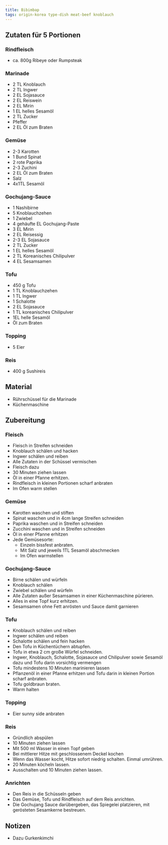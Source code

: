 ```yaml
---
title: Bibimbap
tags: origin-korea type-dish meat-beef knoblauch
---
```

## Zutaten für 5 Portionen
### Rindfleisch
* ca. 800g Ribeye oder Rumpsteak

### Marinade
* 2 TL Knoblauch
* 2 TL Ingwer
* 2 EL Sojasauce
* 2 EL Reiswein
* 2 EL Mirin
* 1 EL helles Sesamöl
* 2 TL Zucker
* Pfeffer
* 2 EL Öl zum Braten

### Gemüse
* 2-3 Karotten
* 1 Bund Spinat
* 2 rote Paprika
* 2-3 Zuchini
* 2 EL Öl zum Braten
* Salz
* 4x1TL Sesamöl

### Gochujang-Sauce
* 1 Nashibirne
* 5 Knoblauchzehen
* 1 Zwiebel
* 4 gehäufte EL Gochujang-Paste
* 3 EL Mirin
* 2 EL Reisessig
* 2-3 EL Sojasauce
* 2 TL Zucker
* 1 EL helles Sesamöl
* 2 TL Koreanisches Chilipulver
* 4 EL Sesamsamen

### Tofu
* 450 g Tofu
* 1 TL Knoblauchzehen
* 1 TL Ingwer
* 1 Schalotte
* 2 EL Sojasauce
* 1 TL koreanisches Chilipulver
* 1EL helle Sesamöl
* Öl zum Braten

### Topping
* 5 Eier

### Reis
* 400 g Sushireis

## Material
* Rührschüssel für die Marinade
* Küchenmaschine

## Zubereitung
### Fleisch
* Fleisch in Streifen schneiden
* Knoblauch schälen und hacken
* Ingwer schälen und reiben
* Alle Zutaten in der Schüssel vermischen
* Fleisch dazu
* 30 Minuten ziehen lassen
* Öl in einer Pfanne erhitzen. 
* Rindfleisch in kleinen Portionen scharf anbraten
* Im Ofen warm stellen

### Gemüse
* Karotten waschen und stiften
* Spinat waschen und in 4cm lange Streifen schneiden
* Paprika waschen und in Streifen schneiden
* Zucchini waschen und in Streifen schneiden
* Öl in einer Pfanne erhitzen
* Jede Gemüsesorte: 
  * Einzeln bissfest anbraten.
  * Mit Salz und jeweils 1TL Sesamöl abschmecken
  * Im Ofen warmstellen

### Gochujang-Sauce
* Birne schälen und würfeln
* Knoblauch schälen
* Zwiebel schälen und würfeln
* Alle Zutaten außer Sesamsamen in einer Küchenmaschine pürieren.
* Alles in eine Topf kurz erhitzen.
* Sesamsamen ohne Fett anrösten und Sauce damit garnieren

### Tofu
* Knoblauch schälen und reiben
* Ingwer schälen und reiben
* Schalotte schälen und fein hacken
* Den Tofu in Küchentüchern abtupfen. 
* Tofu in etwa 2 cm große Würfel schneiden.
* Ingwer, Knoblauch, Schalotte, Sojasauce und Chilipulver sowie Sesamöl dazu und Tofu darin vorsichtig vermengen
* Tofu mindestens 10 Minuten marinieren lassen
* Pflanzenöl in einer Pfanne erhitzen und Tofu darin in kleinen Portion scharf anbraten.
* Tofu goldbraun braten.
* Warm halten

### Topping
* Eier sunny side anbraten

### Reis
* Gründlich abspülen
* 10 Minuten ziehen lassen
* Mit 500 ml Wasser in einen Topf geben
* Bei mittlerer Hitze mit geschlossenem Deckel kochen
* Wenn das Wasser kocht, Hitze sofort niedrig schalten. Einmal umrühren.
* 20 Minuten köcheln lassen.
* Ausschalten und 10 Minuten ziehen lassen.

### Anrichten
* Den Reis in die Schüsseln geben 
* Das Gemüse, Tofu und Rindfleisch auf dem Reis anrichten.
* Die Gochujang Sauce darübergeben, das Spiegelei platzieren, mit gerösteten Sesamkerne bestreuen.

## Notizen
* Dazu Gurkenkimchi